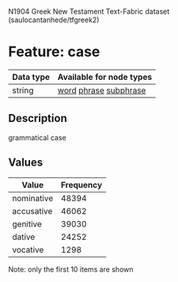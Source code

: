 <p>N1904 Greek New Testament Text-Fabric dataset (saulocantanhede/tfgreek2)</p>

<h1>Feature: case</h1>

<table>
<thead>
<tr>
  <th>Data type</th>
  <th>Available for node types</th>
</tr>
</thead>
<tbody>
<tr>
  <td>string</td>
  <td><A HREF="featurebynodetype.md#word">word</A> <A HREF="featurebynodetype.md#phrase">phrase</A> <A HREF="featurebynodetype.md#subphrase">subphrase</A></td>
</tr>
</tbody>
</table>

<h2>Description</h2>

<p>grammatical case</p>

<h2>Values</h2>

<table>
<thead>
<tr>
  <th>Value</th>
  <th>Frequency</th>
</tr>
</thead>
<tbody>
<tr>
  <td>nominative</td>
  <td>48394</td>
</tr>
<tr>
  <td>accusative</td>
  <td>46062</td>
</tr>
<tr>
  <td>genitive</td>
  <td>39030</td>
</tr>
<tr>
  <td>dative</td>
  <td>24252</td>
</tr>
<tr>
  <td>vocative</td>
  <td>1298</td>
</tr>
</tbody>
</table>

<p>Note: only the first 10 items are shown</p>
